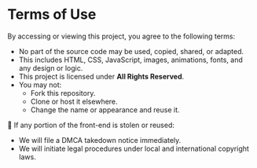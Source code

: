 # Terms of Use

By accessing or viewing this project, you agree to the following terms:

- No part of the source code may be used, copied, shared, or adapted.
- This includes HTML, CSS, JavaScript, images, animations, fonts, and any design or logic.
- This project is licensed under **All Rights Reserved**.
- You may not:
  - Fork this repository.
  - Clone or host it elsewhere.
  - Change the name or appearance and reuse it.

📣 If any portion of the front-end is stolen or reused:
- We will file a DMCA takedown notice immediately.
- We will initiate legal procedures under local and international copyright laws.